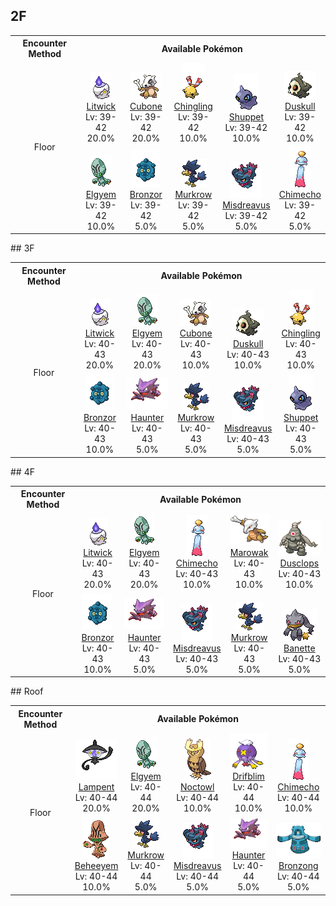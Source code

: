 ## 2F

<table><tr><th colspan="1">Encounter Method</th><th colspan="5" style = "text-align: center;">Available Pokémon</th></tr>
<tr><td rowspan="2" style="vertical-align: middle; word-wrap: break-word; text-align: center;">Floor</td><td style="text-align: center; vertical-align: bottom;"> <img src="../../img/animated/607.gif"> <br> <a href="../../pokemons/607">Litwick</a> <br> Lv: 39-42 <br> 20.0% </td><td style="text-align: center; vertical-align: bottom;"> <img src="../../img/animated/104.gif"> <br> <a href="../../pokemons/104">Cubone</a> <br> Lv: 39-42 <br> 20.0% </td><td style="text-align: center; vertical-align: bottom;"> <img src="../../img/animated/433.gif"> <br> <a href="../../pokemons/433">Chingling</a> <br> Lv: 39-42 <br> 10.0% </td><td style="text-align: center; vertical-align: bottom;"> <img src="../../img/animated/353.gif"> <br> <a href="../../pokemons/353">Shuppet</a> <br> Lv: 39-42 <br> 10.0% </td><td style="text-align: center; vertical-align: bottom;"> <img src="../../img/animated/355.gif"> <br> <a href="../../pokemons/355">Duskull</a> <br> Lv: 39-42 <br> 10.0% </td></tr>
<tr><td style="text-align: center; vertical-align: bottom;"> <img src="../../img/animated/605.gif"> <br> <a href="../../pokemons/605">Elgyem</a> <br> Lv: 39-42 <br> 10.0% </td><td style="text-align: center; vertical-align: bottom;"> <img src="../../img/animated/436.gif"> <br> <a href="../../pokemons/436">Bronzor</a> <br> Lv: 39-42 <br> 5.0% </td><td style="text-align: center; vertical-align: bottom;"> <img src="../../img/animated/198.gif"> <br> <a href="../../pokemons/198">Murkrow</a> <br> Lv: 39-42 <br> 5.0% </td><td style="text-align: center; vertical-align: bottom;"> <img src="../../img/animated/200.gif"> <br> <a href="../../pokemons/200">Misdreavus</a> <br> Lv: 39-42 <br> 5.0% </td><td style="text-align: center; vertical-align: bottom;"> <img src="../../img/animated/358.gif"> <br> <a href="../../pokemons/358">Chimecho</a> <br> Lv: 39-42 <br> 5.0% </td></tr></table>
## 3F

<table><tr><th colspan="1">Encounter Method</th><th colspan="5" style = "text-align: center;">Available Pokémon</th></tr>
<tr><td rowspan="2" style="vertical-align: middle; word-wrap: break-word; text-align: center;">Floor</td><td style="text-align: center; vertical-align: bottom;"> <img src="../../img/animated/607.gif"> <br> <a href="../../pokemons/607">Litwick</a> <br> Lv: 40-43 <br> 20.0% </td><td style="text-align: center; vertical-align: bottom;"> <img src="../../img/animated/605.gif"> <br> <a href="../../pokemons/605">Elgyem</a> <br> Lv: 40-43 <br> 20.0% </td><td style="text-align: center; vertical-align: bottom;"> <img src="../../img/animated/104.gif"> <br> <a href="../../pokemons/104">Cubone</a> <br> Lv: 40-43 <br> 10.0% </td><td style="text-align: center; vertical-align: bottom;"> <img src="../../img/animated/355.gif"> <br> <a href="../../pokemons/355">Duskull</a> <br> Lv: 40-43 <br> 10.0% </td><td style="text-align: center; vertical-align: bottom;"> <img src="../../img/animated/433.gif"> <br> <a href="../../pokemons/433">Chingling</a> <br> Lv: 40-43 <br> 10.0% </td></tr>
<tr><td style="text-align: center; vertical-align: bottom;"> <img src="../../img/animated/436.gif"> <br> <a href="../../pokemons/436">Bronzor</a> <br> Lv: 40-43 <br> 10.0% </td><td style="text-align: center; vertical-align: bottom;"> <img src="../../img/animated/93.gif"> <br> <a href="../../pokemons/093">Haunter</a> <br> Lv: 40-43 <br> 5.0% </td><td style="text-align: center; vertical-align: bottom;"> <img src="../../img/animated/198.gif"> <br> <a href="../../pokemons/198">Murkrow</a> <br> Lv: 40-43 <br> 5.0% </td><td style="text-align: center; vertical-align: bottom;"> <img src="../../img/animated/200.gif"> <br> <a href="../../pokemons/200">Misdreavus</a> <br> Lv: 40-43 <br> 5.0% </td><td style="text-align: center; vertical-align: bottom;"> <img src="../../img/animated/353.gif"> <br> <a href="../../pokemons/353">Shuppet</a> <br> Lv: 40-43 <br> 5.0% </td></tr></table>
## 4F

<table><tr><th colspan="1">Encounter Method</th><th colspan="5" style = "text-align: center;">Available Pokémon</th></tr>
<tr><td rowspan="2" style="vertical-align: middle; word-wrap: break-word; text-align: center;">Floor</td><td style="text-align: center; vertical-align: bottom;"> <img src="../../img/animated/607.gif"> <br> <a href="../../pokemons/607">Litwick</a> <br> Lv: 40-43 <br> 20.0% </td><td style="text-align: center; vertical-align: bottom;"> <img src="../../img/animated/605.gif"> <br> <a href="../../pokemons/605">Elgyem</a> <br> Lv: 40-43 <br> 20.0% </td><td style="text-align: center; vertical-align: bottom;"> <img src="../../img/animated/358.gif"> <br> <a href="../../pokemons/358">Chimecho</a> <br> Lv: 40-43 <br> 10.0% </td><td style="text-align: center; vertical-align: bottom;"> <img src="../../img/animated/105.gif"> <br> <a href="../../pokemons/105">Marowak</a> <br> Lv: 40-43 <br> 10.0% </td><td style="text-align: center; vertical-align: bottom;"> <img src="../../img/animated/356.gif"> <br> <a href="../../pokemons/356">Dusclops</a> <br> Lv: 40-43 <br> 10.0% </td></tr>
<tr><td style="text-align: center; vertical-align: bottom;"> <img src="../../img/animated/436.gif"> <br> <a href="../../pokemons/436">Bronzor</a> <br> Lv: 40-43 <br> 10.0% </td><td style="text-align: center; vertical-align: bottom;"> <img src="../../img/animated/93.gif"> <br> <a href="../../pokemons/093">Haunter</a> <br> Lv: 40-43 <br> 5.0% </td><td style="text-align: center; vertical-align: bottom;"> <img src="../../img/animated/200.gif"> <br> <a href="../../pokemons/200">Misdreavus</a> <br> Lv: 40-43 <br> 5.0% </td><td style="text-align: center; vertical-align: bottom;"> <img src="../../img/animated/198.gif"> <br> <a href="../../pokemons/198">Murkrow</a> <br> Lv: 40-43 <br> 5.0% </td><td style="text-align: center; vertical-align: bottom;"> <img src="../../img/animated/354.gif"> <br> <a href="../../pokemons/354">Banette</a> <br> Lv: 40-43 <br> 5.0% </td></tr></table>
## Roof

<table><tr><th colspan="1">Encounter Method</th><th colspan="5" style = "text-align: center;">Available Pokémon</th></tr>
<tr><td rowspan="2" style="vertical-align: middle; word-wrap: break-word; text-align: center;">Floor</td><td style="text-align: center; vertical-align: bottom;"> <img src="../../img/animated/608.gif"> <br> <a href="../../pokemons/608">Lampent</a> <br> Lv: 40-44 <br> 20.0% </td><td style="text-align: center; vertical-align: bottom;"> <img src="../../img/animated/605.gif"> <br> <a href="../../pokemons/605">Elgyem</a> <br> Lv: 40-44 <br> 20.0% </td><td style="text-align: center; vertical-align: bottom;"> <img src="../../img/animated/164.gif"> <br> <a href="../../pokemons/164">Noctowl</a> <br> Lv: 40-44 <br> 10.0% </td><td style="text-align: center; vertical-align: bottom;"> <img src="../../img/animated/426.gif"> <br> <a href="../../pokemons/426">Drifblim</a> <br> Lv: 40-44 <br> 10.0% </td><td style="text-align: center; vertical-align: bottom;"> <img src="../../img/animated/358.gif"> <br> <a href="../../pokemons/358">Chimecho</a> <br> Lv: 40-44 <br> 10.0% </td></tr>
<tr><td style="text-align: center; vertical-align: bottom;"> <img src="../../img/animated/606.gif"> <br> <a href="../../pokemons/606">Beheeyem</a> <br> Lv: 40-44 <br> 10.0% </td><td style="text-align: center; vertical-align: bottom;"> <img src="../../img/animated/198.gif"> <br> <a href="../../pokemons/198">Murkrow</a> <br> Lv: 40-44 <br> 5.0% </td><td style="text-align: center; vertical-align: bottom;"> <img src="../../img/animated/200.gif"> <br> <a href="../../pokemons/200">Misdreavus</a> <br> Lv: 40-44 <br> 5.0% </td><td style="text-align: center; vertical-align: bottom;"> <img src="../../img/animated/93.gif"> <br> <a href="../../pokemons/093">Haunter</a> <br> Lv: 40-44 <br> 5.0% </td><td style="text-align: center; vertical-align: bottom;"> <img src="../../img/animated/437.gif"> <br> <a href="../../pokemons/437">Bronzong</a> <br> Lv: 40-44 <br> 5.0% </td></tr></table>

